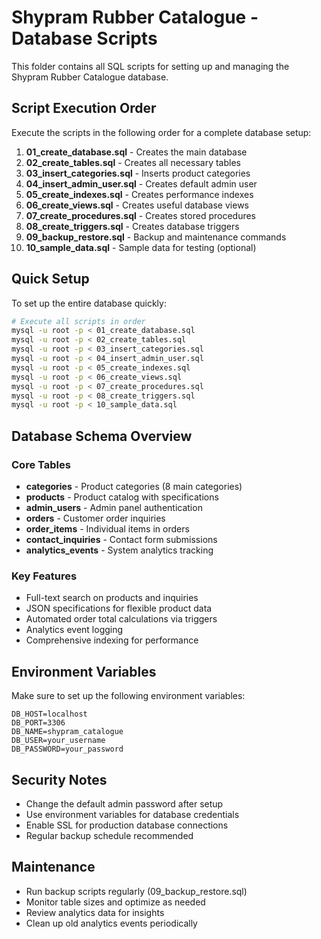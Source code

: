 # Shypram Rubber Catalogue - Database Scripts

This folder contains all SQL scripts for setting up and managing the Shypram Rubber Catalogue database.

## Script Execution Order

Execute the scripts in the following order for a complete database setup:

1. **01_create_database.sql** - Creates the main database
2. **02_create_tables.sql** - Creates all necessary tables
3. **03_insert_categories.sql** - Inserts product categories
4. **04_insert_admin_user.sql** - Creates default admin user
5. **05_create_indexes.sql** - Creates performance indexes
6. **06_create_views.sql** - Creates useful database views
7. **07_create_procedures.sql** - Creates stored procedures
8. **08_create_triggers.sql** - Creates database triggers
9. **09_backup_restore.sql** - Backup and maintenance commands
10. **10_sample_data.sql** - Sample data for testing (optional)

## Quick Setup

To set up the entire database quickly:

```bash
# Execute all scripts in order
mysql -u root -p < 01_create_database.sql
mysql -u root -p < 02_create_tables.sql
mysql -u root -p < 03_insert_categories.sql
mysql -u root -p < 04_insert_admin_user.sql
mysql -u root -p < 05_create_indexes.sql
mysql -u root -p < 06_create_views.sql
mysql -u root -p < 07_create_procedures.sql
mysql -u root -p < 08_create_triggers.sql
mysql -u root -p < 10_sample_data.sql
```

## Database Schema Overview

### Core Tables
- **categories** - Product categories (8 main categories)
- **products** - Product catalog with specifications
- **admin_users** - Admin panel authentication
- **orders** - Customer order inquiries
- **order_items** - Individual items in orders
- **contact_inquiries** - Contact form submissions
- **analytics_events** - System analytics tracking

### Key Features
- Full-text search on products and inquiries
- JSON specifications for flexible product data
- Automated order total calculations via triggers
- Analytics event logging
- Comprehensive indexing for performance

## Environment Variables

Make sure to set up the following environment variables:

```env
DB_HOST=localhost
DB_PORT=3306
DB_NAME=shypram_catalogue
DB_USER=your_username
DB_PASSWORD=your_password
```

## Security Notes

- Change the default admin password after setup
- Use environment variables for database credentials
- Enable SSL for production database connections
- Regular backup schedule recommended

## Maintenance

- Run backup scripts regularly (09_backup_restore.sql)
- Monitor table sizes and optimize as needed
- Review analytics data for insights
- Clean up old analytics events periodically